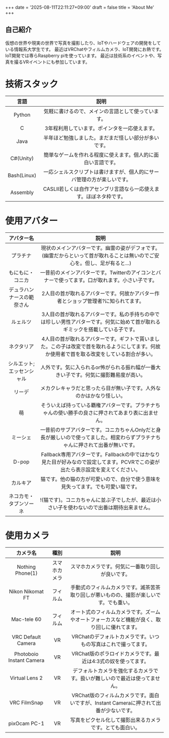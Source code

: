 +++
date = '2025-08-11T22:11:27+09:00'
draft = false
title = 'About Me'
+++
 
## 自己紹介
仮想の世界や現実の世界で写真を撮影したり、IoTやハードウェアの開発をしている情報系大学生です。
最近はVRChatやフィルムカメラ、IoT開発にお熱です。IoT開発では専らRaspberry piを使っています。
最近は技術系のイベントや、写真を撮るVRイベントにも参加しています。

# 技術スタック
| 言語 | 説明 | 
| :-----: | :----: |
| Python|気軽に書けるので、メインの言語として使っています。|
| C |3年程利用しています。ポインタを一応使えます。|
| Java |半年ほど勉強しました。まだまだ怪しい部分が多いです。|
| C#(Unity) |簡単なゲームを作れる程度に使えます。個人的に面白い言語です。|
| Bash(Linux) |一応シェルスクリプトは書けますが、個人的にサーバ管理の方が楽しいです。|
| Assembly |CASLⅡ若しくは自作アセンブリ言語なら一応使えます。ほぼネタ枠です。|

# 使用アバター
| アバター名 | 説明 |
| :----: | :----: |
| プラチナ | 現状のメインアバターです。幽霊の姿がデフォです。(幽霊だからといって首が取れることは無いのでご安心を。但し、足が有ると...) |
| もにもに・コニカ | 一昔前のメインアバターです。Twitterのアイコンとバナーで使ってます。口が取れます。小さい子です。 |
| デュラハンナースの範奈さん | 2人目の首が取れるアバターです。何故かアバター作者とショップ管理者?に知られてます。 |
| ルェルツ | 3人目の首が取れるアバターです。私の手持ちの中では珍しい男性アバターです。何気に始めて首が取れるギミックを搭載している子です。 |
| ネクタリア | 4人目の首が取れるアバターです。ギフトで貰いました。この子は改変で首を取れるようにしてます。何故か使用者で首を取る改変をしている割合が多い。 |
| シルエット; エッセンシャル | 人外です。気に入られるor怖がられる振れ幅が一番大きい子です。何気に撮影難易度が高い。 |
| リーデ | メカクレキャラだと思ったら目が無い子です。人外なのかはかなり怪しい。 |
| 萌 | そういえば持っている覇権アバターです。プラチナちゃんの使い勝手の良さに押されてあまり表に出ません。 |
| ミーシェ | 一昔前のサブアバターです。コニカちゃんOnlyだと身長が厳しいので使ってました。相変わらずプラチナちゃんに押されて出番が無いです。 |
| D-pop | Fallback専用アバターです。Fallbackの中ではかなり見た目が好みなので設定してます。PCVRでこの姿が出たら表示設定を変えてください。 |
| カルキア | 猫です。他の猫の方が可愛いので、自分で使う意味を見失ってます。でも可愛い猫です。 |
| ネコカモ・タブンソーネ | !(猫です)。コニカちゃんに並ぶ子でしたが、最近は小さい子を使わないので出番は期待出来ません。 |

# 使用カメラ
| カメラ名 | 種別 | 説明 |
| :----: | :----: | :----: |
| Nothing Phone(1) | スマホカメラ | スマホカメラです。何気に一番取り回しが良いです。 |
| Nikon Nikomat FT | フィルム | 手動式のフィルムカメラです。滅茶苦茶取り回しが悪いものの、撮影が楽しいです。でも重い。 |
| Mac-tele 60 | フィルム | オート式のフィルムカメラです。ズームやオートフォーカスなど機能が良く、取り回しに優れてます。 |
| VRC Default Camera | VR | VRChatのデフォルトカメラです。いつもの写真はこれで撮ってます。 |
| Photoboio Instant Camera | VR | VRChat版のポラロイドカメラです。最近は4:3式の奴を使ってます。 |
| Virtual Lens 2 | VR | デフォルトカメラを強化するカメラです。扱いが難しいので最近は使ってません。 |
| VRC FilmSnap | VR | VRChat版のフィルムカメラです。面白いですが、Instant Cameraに押されて出番が少ないです。 |
| pixOcam PC-1 | VR | 写真をピクセル化して撮影出来るカメラです。とても面白い。 |

